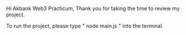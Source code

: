 Hi Akbank Web3 Practicum, Thank you for taking the time to review my project.

To run the project, please type " node main.js " into the terminal.
